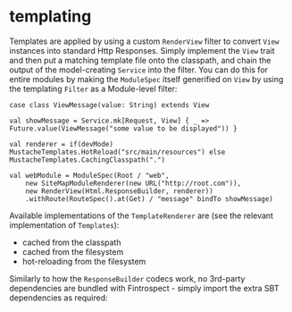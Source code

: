 # templating
Templates are applied by using a custom ```RenderView``` filter to convert ```View``` instances into standard Http Responses. Simply implement the 
```View``` trait and then put a matching template file onto the classpath, and chain the output of the model-creating ```Service``` into 
the filter. You can do this for entire modules by making the ```ModuleSpec``` itself generified on ```View``` by using the 
templating ```Filter``` as a Module-level filter:

```
case class ViewMessage(value: String) extends View

val showMessage = Service.mk[Request, View] { _ => Future.value(ViewMessage("some value to be displayed")) }

val renderer = if(devMode) MustacheTemplates.HotReload("src/main/resources") else MustacheTemplates.CachingClasspath(".")

val webModule = ModuleSpec(Root / "web",
    new SiteMapModuleRenderer(new URL("http://root.com")),
    new RenderView(Html.ResponseBuilder, renderer))
    .withRoute(RouteSpec().at(Get) / "message" bindTo showMessage)
```

Available implementations of the `TemplateRenderer` are (see the relevant implementation of `Templates`):
- cached from the classpath
- cached from the filesystem
- hot-reloading from the filesystem

Similarly to how the ```ResponseBuilder``` codecs work, no 3rd-party dependencies are bundled with Fintrospect - simply import the extra SBT dependencies 
as required:
